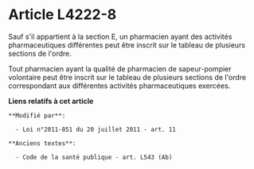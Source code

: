 # Article L4222-8

Sauf s'il appartient à la section E, un pharmacien ayant des activités pharmaceutiques différentes peut être inscrit sur le
tableau de plusieurs sections de l'ordre.

Tout pharmacien ayant la qualité de pharmacien de sapeur-pompier volontaire peut être inscrit sur le tableau de plusieurs
sections de l'ordre correspondant aux différentes activités pharmaceutiques exercées.

**Liens relatifs à cet article**

	**Modifié par**:

	  - Loi n°2011-851 du 20 juillet 2011 - art. 11

	**Anciens textes**:

	  - Code de la santé publique - art. L543 (Ab)
